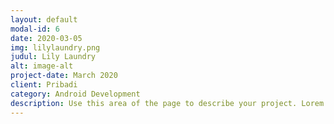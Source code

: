 ```yaml
---
layout: default
modal-id: 6
date: 2020-03-05
img: lilylaundry.png
judul: Lily Laundry
alt: image-alt
project-date: March 2020
client: Pribadi
category: Android Development
description: Use this area of the page to describe your project. Lorem ipsum dolor sit amet, consectetur adipisicing elit. Mollitia neque assumenda ipsam nihil, molestias magnam, recusandae quos quis inventore quisquam velit asperiores, vitae? Reprehenderit soluta, eos quod consequuntur itaque. Nam.
---
```

